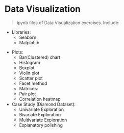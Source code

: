 # Data Visualization
> ipynb files of Data Visualization exercises. Include:

 + Libraries:
   + Seaborn
   + Matplotlib
 - Plots:
   + Bar(Clustered) chart
   + Histogram
   + Boxplot
   + Violin plot
   + Scatter plot
   + Facet method
   + Matrices:
    + Pair plot
    + Correlation heatmap
 - Case Study (Diamond Dataset):
    + Univariate Exploration
    + Bivariate Exploration
    + Multivariate Exploration
    + Explanatory polishing
